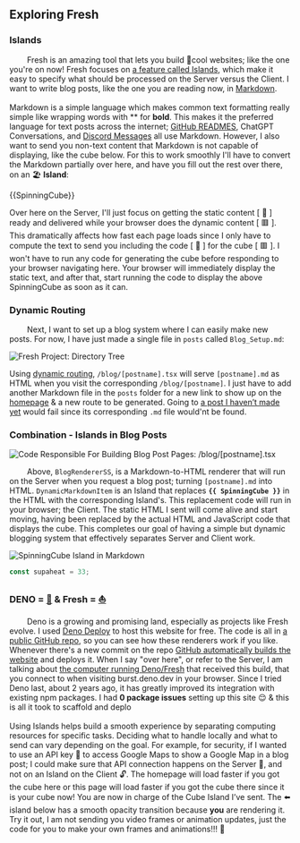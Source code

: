 ## Exploring Fresh

### Islands
&nbsp;&nbsp;&nbsp;&nbsp;&nbsp;&nbsp;&nbsp;&nbsp;Fresh is an amazing tool that lets you build :ice_cube:cool websites; like the one you're on now! Fresh focuses on [a feature called Islands](https://deno.com/blog/intro-to-islands), which make it easy to specify what should be processed on the Server versus the Client. I want to write blog posts, like the one you are reading now, in [Markdown](https://commonmark.org/help/).<br/><br/>
Markdown is a simple language which makes common text formatting really simple like wrapping words with \*\* for **bold**. This makes it the preferred language for text posts across the internet; [GitHub READMES](https://github.com/markedjs/marked), ChatGPT Conversations, and [Discord Messages](https://support.discord.com/hc/en-us/articles/210298617-Markdown-Text-101-Chat-Formatting-Bold-Italic-Underline) all use Markdown. However, I also want to send you non-text content that Markdown is not capable of displaying, like the cube below. For this to work smoothly I'll have to convert the Markdown partially over here, and have you fill out the rest over there, on an :beach_umbrella: **Island**:

{{SpinningCube}}

Over here on the Server, I'll just focus on getting the static content [ :page_facing_up: ] ready and delivered while your browser does the dynamic content [ :red_square: ]. This dramatically affects how fast each page loads since I only have to compute the text to send you including the code [ :page_facing_up: ] for the cube [ :red_square: ]. I won't have to run any code for generating the cube before responding to your browser navigating here. Your browser will immediately display the static text, and after that, start running the code to display the above SpinningCube as soon as it can.

### Dynamic Routing
&nbsp;&nbsp;&nbsp;&nbsp;&nbsp;&nbsp;&nbsp;&nbsp;Next, I want to set up a blog system where I can easily make new posts. For now, I have just made a single file in `posts` called `Blog_Setup.md`:

![Fresh Project: Directory Tree](/1/blogtree.png)

Using [dynamic routing](https://fresh.deno.dev/docs/getting-started/dynamic-routes), `/blog/[postname].tsx` will serve `[postname].md` as HTML when you visit the corresponding `/blog/[postname]`. I just have to add another Markdown file in the `posts` folder for a new link to show up on the [homepage](/) & a new route to be generated. Going to [a post I haven’t made yet](/blog/fakepost) would fail since its corresponding `.md` file would'nt be found.

### Combination - Islands in Blog Posts 
![Code Responsible For Building Blog Post Pages: <code>/blog/[postname].tsx</code>](/1/[postname].png)

&nbsp;&nbsp;&nbsp;&nbsp;&nbsp;&nbsp;&nbsp;&nbsp;Above, `BlogRendererSS`, is a Markdown-to-HTML renderer that will run on the Server when you request a blog post; turning `[postname].md` into HTML. `DynamicMarkdownItem` is an Island that replaces **`{{ SpinningCube }}`** in the HTML with the corresponding Island's. This replacement code will run in your browser; the Client. The static HTML I sent will come alive and start moving, having been replaced by the actual HTML and JavaScript code that displays the cube. This completes our goal of having a simple but dynamic blogging system that effectively separates Server and Client work.

![<strong>SpinningCube</strong> Island in Markdown](/1/ComponentsInMarkdown.png)

```js
const supaheat = 33;
```

### DENO = [:goat:](https://www.merriam-webster.com/dictionary/GOATED) & Fresh = [:boat:](https://dictionary.reverso.net/english-definition/BOAT)
&nbsp;&nbsp;&nbsp;&nbsp;&nbsp;&nbsp;&nbsp;&nbsp;Deno is a growing and promising land, especially as projects like Fresh evolve. I used [Deno Deploy](https://deno.com/deploy) to host this website for free. The code is all in [a public GitHub repo](https://github.com/ali-layken/BurstUI/blob/main/posts/Blog_Setup.md), so you can see how these renderers work if you like. Whenever there's a new commit on the repo [GitHub automatically builds the website](https://github.com/ali-layken/BurstUI/actions) and deploys it. When I say "over here", or refer to the Server, I am talking about [the computer running Deno/Fresh](https://deno.com/blog/anatomy-isolate-cloud) that received this build, that you connect to when visiting burst.deno.dev in your browser. Since I tried Deno last, about 2 years ago, it has greatly improved its integration with existing npm packages. I had **0 package issues** setting up this site :relieved: & this is all it took to scaffold and deplo<br/><br/>
Using Islands helps build a smooth experience by separating computing resources for specific tasks. Deciding what to handle locally and what to send can vary depending on the goal. For example, for security, if I wanted to use an API key :key: to access Google Maps to show a Google Map in a blog post; I could make sure that API connection happens on the Server :closed_lock_with_key:, and not on an Island on the Client :unlock:. The homepage will load faster if you got the cube here or this page will load faster if you got the cube there since it is your cube now! You are now in charge of the Cube Island I’ve sent. The :arrow_left: island below has a smooth opacity transition because **you** are rendering it. Try it out, I am not sending you video frames or animation updates, just the code for you to make your own frames and animations!!! :space_invader: